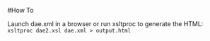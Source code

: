 #How To

Launch dae.xml in a browser or run xsltproc to generate the HTML:
 `xsltproc dae2.xsl dae.xml > output.html`
